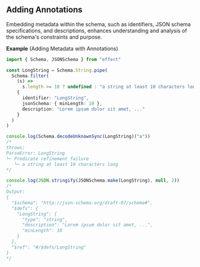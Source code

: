 ## Adding Annotations

Embedding metadata within the schema, such as identifiers, JSON schema specifications, and descriptions, enhances understanding and analysis of the schema's constraints and purpose.

**Example** (Adding Metadata with Annotations)

```ts twoslash
import { Schema, JSONSchema } from "effect"

const LongString = Schema.String.pipe(
  Schema.filter(
    (s) =>
      s.length >= 10 ? undefined : "a string at least 10 characters long",
    {
      identifier: "LongString",
      jsonSchema: { minLength: 10 },
      description: "Lorem ipsum dolor sit amet, ..."
    }
  )
)

console.log(Schema.decodeUnknownSync(LongString)("a"))
/*
throws:
ParseError: LongString
└─ Predicate refinement failure
   └─ a string at least 10 characters long
*/

console.log(JSON.stringify(JSONSchema.make(LongString), null, 2))
/*
Output:
{
  "$schema": "http://json-schema.org/draft-07/schema#",
  "$defs": {
    "LongString": {
      "type": "string",
      "description": "Lorem ipsum dolor sit amet, ...",
      "minLength": 10
    }
  },
  "$ref": "#/$defs/LongString"
}
*/
```
